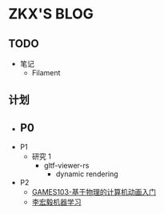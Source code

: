 # ZKX'S BLOG

## TODO

- 笔记
  - Filament

## 计划

- P0
  - 
- P1
  - 研究 1
    - gltf-viewer-rs
      - dynamic rendering
- P2
  - [GAMES103-基于物理的计算机动画入门](https://www.bilibili.com/video/BV12Q4y1S73g)
  - [李宏毅机器学习](https://www.bilibili.com/video/BV1JE411g7XF)
